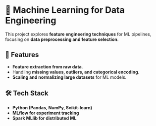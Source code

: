 # 🧠 Machine Learning for Data Engineering  
This project explores **feature engineering techniques** for ML pipelines, focusing on **data preprocessing and feature selection**.  

## 🚀 Features  
- **Feature extraction from raw data**.  
- Handling **missing values, outliers, and categorical encoding**.  
- **Scaling and normalizing large datasets** for ML models.  

## 🛠️ Tech Stack  
- **Python (Pandas, NumPy, Scikit-learn)**  
- **MLflow for experiment tracking**  
- **Spark MLlib for distributed ML**
